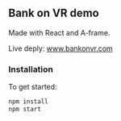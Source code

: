 ## Bank on VR demo

Made with React and A-frame.

Live deply: www.bankonvr.com

### Installation

To get started:

```bash
npm install
npm start
```

